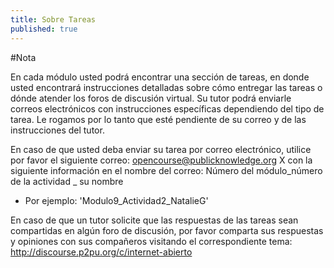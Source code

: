```yaml
---
title: Sobre Tareas
published: true
---
```

#Nota

En cada módulo usted podrá encontrar una sección de tareas, en donde usted encontrará instrucciones detalladas sobre cómo entregar las tareas o dónde atender los foros de discusión virtual. Su tutor podrá  enviarle correos electrónicos con instrucciones específicas dependiendo del tipo de tarea. Le rogamos por lo tanto que esté pendiente de su correo y de las instrucciones del tutor. 

En caso de que usted  deba enviar su tarea por correo electrónico, utilice por favor el siguiente correo: opencourse@publicknowledge.org X  con la siguiente información en el nombre del correo: Número del módulo_número de la actividad _ su nombre

<ul><li>Por ejemplo: 'Modulo9_Actividad2_NatalieG' </li></ul>

En  caso de que un tutor solicite  que las respuestas de las tareas sean compartidas en algún foro de discusión, por favor comparta sus respuestas y opiniones con sus compañeros visitando el correspondiente tema:
<a href="http://discourse.p2pu.org/c/internet-abierto" target="_blank">http://discourse.p2pu.org/c/internet-abierto</a>
